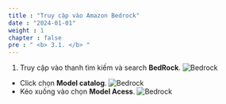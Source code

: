 ```yaml
---
title : "Truy cập vào Amazon Bedrock"
date : "2024-01-01" 
weight : 1 
chapter : false
pre : " <b> 3.1. </b> "
---
```


1. Truy cập vào thanh tìm kiếm và search **BedRock**.
  ![Bedrock](/images/WS/BedRoc/BedRock.png)
  + Click chọn **Model catalog**.
  ![Bedrock](/images/WS/BedRoc/Model.png)
  + Kéo xuống vào chọn  **Model Acess**.
  ![Bedrock](/images/WS/BedRoc/ChoseModel.png)





